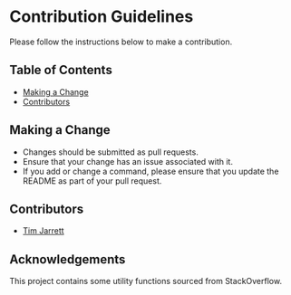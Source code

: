 # Contribution Guidelines

Please follow the instructions below to make a contribution.

## Table of Contents

- [Making a Change](#making-a-change)
- [Contributors](#contributors)

## Making a Change

- Changes should be submitted as pull requests.
- Ensure that your change has an issue associated with it.
- If you add or change a command, please ensure that you update the README as part of your pull request.

## Contributors

- [Tim Jarrett](https://github.com/tjarrettveracode)

## Acknowledgements

This project contains some utility functions sourced from StackOverflow.
